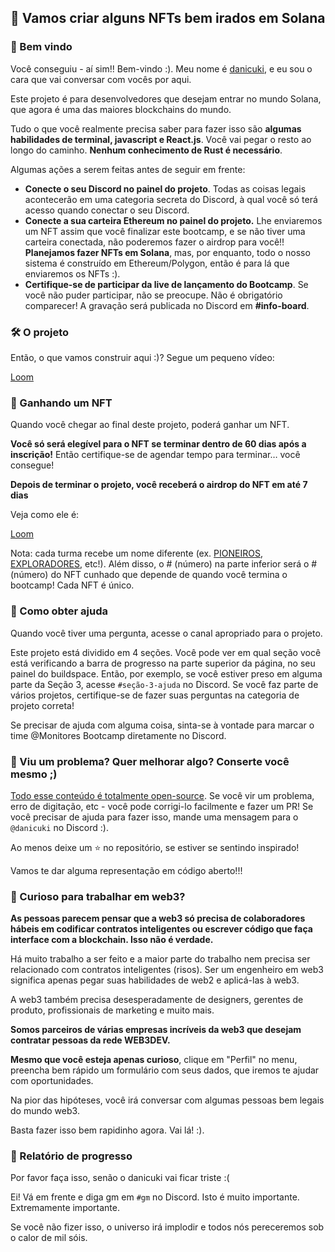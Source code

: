 ## 💎 Vamos criar alguns NFTs bem irados em Solana

### 👋 Bem vindo

Você conseguiu - aí sim!! Bem-vindo :). Meu nome é [danicuki](https://twitter.com/danicuki), e eu sou o cara que vai conversar com vocês por aqui.

Este projeto é para desenvolvedores que desejam entrar no mundo Solana, que agora é uma das maiores blockchains do mundo.

Tudo o que você realmente precisa saber para fazer isso são **algumas habilidades de terminal, javascript e React.js**. Você vai pegar o resto ao longo do caminho. **Nenhum conhecimento de Rust é necessário**. 

Algumas ações a serem feitas antes de seguir em frente:

* **Conecte o seu Discord no painel do projeto**. Todas as coisas legais acontecerão em uma categoria secreta do Discord, à qual você só terá acesso quando conectar o seu Discord.
* **Conecte a sua carteira Ethereum no painel do projeto.** Lhe enviaremos um NFT assim que você finalizar este bootcamp, e se não tiver uma carteira conectada, não poderemos fazer o airdrop para você!! **Planejamos fazer NFTs em Solana**, mas, por enquanto, todo o nosso sistema é construído em Ethereum/Polygon, então é para lá que enviaremos os NFTs :).
* **Certifique-se de participar da live de lançamento do Bootcamp**. Se você não puder participar, não se preocupe. Não é obrigatório comparecer! A gravação será publicada no Discord em **#info-board**.

### 🛠 O projeto

Então, o que vamos construir aqui :)? Segue um pequeno vídeo:

[Loom](https://www.loom.com/share/837446b7f9f44e519e383a39df620c98)

### 💎 Ganhando um NFT

Quando você chegar ao final deste projeto, poderá ganhar um NFT.

**Você só será elegível para o NFT se terminar dentro de 60 dias após a inscrição!** Então certifique-se de agendar tempo para terminar… você consegue!

**Depois de terminar o projeto, você receberá o airdrop do NFT em até 7 dias**

Veja como ele é:

[Loom](https://www.loom.com/share/a538ff4207a544779807a1358606b441)

Nota: cada turma recebe um nome diferente (ex. [PIONEIROS](https://opensea.io/assets/matic/0xa68580d4e41925c20af20dba9b4db17a79842f19/67), [EXPLORADORES](https://opensea.io/assets/matic/0xa68580d4e41925c20af20dba9b4db17a79842f19/88), etc!). Além disso, o # (número) na parte inferior será o # (número) do NFT cunhado que depende de quando você termina o bootcamp! Cada NFT é único.

### 🤚 Como obter ajuda

Quando você tiver uma pergunta, acesse o canal apropriado para o projeto.

Este projeto está dividido em 4 seções. Você pode ver em qual seção você está verificando a barra de progresso na parte superior da página, no seu painel do buildspace. Então, por exemplo, se você estiver preso em alguma parte da Seção 3, acesse `#seção-3-ajuda` no Discord. Se você faz parte de vários projetos, certifique-se de fazer suas perguntas na categoria de projeto correta! 

Se precisar de ajuda com alguma coisa, sinta-se à vontade para marcar o time @Monitores Bootcamp diretamente no Discord.

### 🤘 Viu um problema? Quer melhorar algo? Conserte você mesmo ;)

[Todo esse conteúdo é totalmente open-source](https://github.com/buildspace/buildspace-projects). Se você vir um problema, erro de digitação, etc - você pode corrigi-lo facilmente e fazer um PR! Se você precisar de ajuda para fazer isso, mande uma mensagem para o `@danicuki` no Discord :).

Ao menos deixe um ⭐ no repositório, se estiver se sentindo inspirado!

Vamos te dar alguma representação em código aberto!!!

### 👀 Curioso para trabalhar em web3?

**As pessoas parecem pensar que a web3 só precisa de colaboradores hábeis em codificar contratos inteligentes ou escrever código que faça interface com a blockchain. Isso não é verdade.**

Há muito trabalho a ser feito e a maior parte do trabalho nem precisa ser relacionado com contratos inteligentes (risos). Ser um engenheiro em web3 significa apenas pegar suas habilidades de web2 e aplicá-las à web3.

A web3 também precisa desesperadamente de designers, gerentes de produto, profissionais de marketing e muito mais.

**Somos parceiros de várias empresas incríveis da web3 que desejam contratar pessoas da rede WEB3DEV.**

**Mesmo que você esteja apenas curioso**, clique em "Perfil" no menu, preencha bem rápido um formulário com seus dados, que iremos te ajudar com oportunidades. 

Na pior das hipóteses, você irá conversar com algumas pessoas bem legais do mundo web3.

Basta fazer isso bem rapidinho agora. Vai lá! :).

### 🚨 Relatório de progresso

Por favor faça isso, senão o danicuki vai ficar triste :(

Ei! Vá em frente e diga gm em `#gm` no Discord. Isto é muito importante. Extremamente importante.

Se você não fizer isso, o universo irá implodir e todos nós pereceremos sob o calor de mil sóis.

